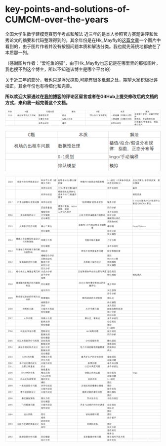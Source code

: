 # key-points-and-solutions-of-CUMCM-over-the-years
全国大学生数学建模竞赛历年考点和解法
近三年的是本人参照官方赛题讲评和优秀论文的摘要和代码整理得到的。其余年份是在Hk_Mayfly的[这篇文章](https://www.cnblogs.com/Mayfly-nymph/p/12094193.html)一个图片中看到的，由于图片作者并没有按照问题本质和解法分类。我也就先笼统地都放在了本质那一列。

（感谢图片作者：“爱吃鱼的猫”，由于Hk_Mayfly也忘记是在哪里弄的那张图片，我也搜不到这个博主，所以不知道该博主是哪个平台的）

关于近三年的部分，我也只是浮光掠影,可能有很多纰漏之处，期望大家积极批评指正。其余年份也有待细化和完善。

**所以欢迎大家通过在[我的博客](https://blog.csdn.net/weixin_42378324/article/details/108229549)的评论区留言或者在GitHub上提交修改后的文档的方式，来和我一起完善这个文档。**


![19ab]( https://github.com/dq116/key-points-and-solutions-of-CUMCM-over-the-years/blob/master/19ab.png)

![19c](https://github.com/dq116/key-points-and-solutions-of-CUMCM-over-the-years/blob/master/19c.png)

![other](https://github.com/dq116/key-points-and-solutions-of-CUMCM-over-the-years/blob/master/other.png)
